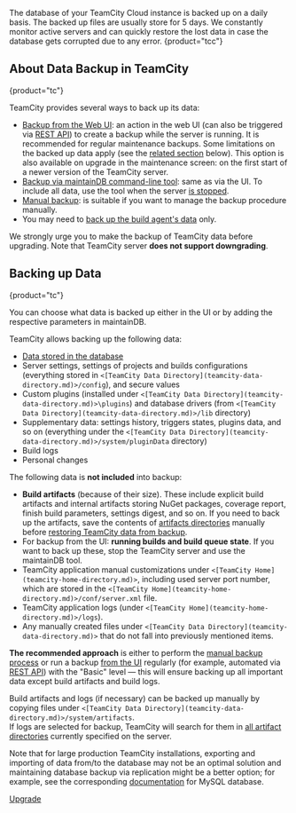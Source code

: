 [//]: # (title: TeamCity Data Backup)
[//]: # (auxiliary-id: TeamCity Data Backup)

The database of your TeamCity Cloud instance is backed up on a daily basis. The backed up files are usually store for 5 days. We constantly monitor active servers and can quickly restore the lost data in case the database gets corrupted due to any error.
{product="tcc"}

## About Data Backup in TeamCity
{product="tc"}

TeamCity provides several ways to back up its data:
* [Backup from the Web UI](creating-backup-from-teamcity-web-ui.md): an action in the web UI (can also be triggered via [REST API](https://www.jetbrains.com/help/teamcity/rest/manage-data-backup.html)) to create a backup while the server is running. It is recommended for regular maintenance backups. Some limitations on the backed up data apply (see the [related section](#Backing+up+Data) below). This option is also available on upgrade in the maintenance screen: on the first start of a newer version of the TeamCity server.
* [Backup via maintainDB command-line tool](creating-backup-via-maintaindb-command-line-tool.md): same as via the UI. To include all data, use the tool when the server [is stopped](creating-backup-via-maintaindb-command-line-tool.md#Performing+TeamCity+Data+Backup+with+maintainDB+Utility).
* [Manual backup](manual-backup-and-restore.md): is suitable if you want to manage the backup procedure manually. 
* You may need to [back up the build agent's data](backing-up-build-agent-s-data.md) only.

<note>

We strongly urge you to make the backup of TeamCity data before upgrading. Note that TeamCity server __does not support downgrading__.
</note>

## Backing up Data
{product="tc"}

You can choose what data is backed up either in the UI or by adding the respective parameters in maintainDB.

TeamCity allows backing up the following data:
* [Data stored in the database](manual-backup-and-restore.md#Database+Data)
* Server settings, settings of projects and builds configurations (everything stored in `<[TeamCity Data Directory](teamcity-data-directory.md)>/config`), and secure values
* Custom plugins (installed under `<[TeamCity Data Directory](teamcity-data-directory.md)>\plugins`) and database drivers (from `<[TeamCity Data Directory](teamcity-data-directory.md)>/lib` directory)
* Supplementary data: settings history, triggers states, plugins data, and so on (everything under the `<[TeamCity Data Directory](teamcity-data-directory.md)>/system/pluginData` directory)
* Build logs
* Personal changes

The following data is __not included__ into backup:
* __Build artifacts__ (because of their size). These include explicit build artifacts and internal artifacts storing NuGet packages, coverage report, finish build parameters, settings digest, and so on. If you need to back up the artifacts, save the contents of [artifacts directories](teamcity-configuration-and-maintenance.md) manually before [restoring TeamCity data from backup](restoring-teamcity-data-from-backup.md).
* For backup from the UI: __running builds and build queue state__. If you want to back up these, stop the TeamCity server and use the maintainDB tool.
* TeamCity application manual customizations under `<[TeamCity Home](teamcity-home-directory.md)>`, including used server port number, which are stored in the `<[TeamCity Home](teamcity-home-directory.md)>/conf/server.xml` file.
* TeamCity application logs (under `<[TeamCity Home](teamcity-home-directory.md)>/logs`).
* Any manually created files under `<[TeamCity Data Directory](teamcity-data-directory.md)>` that do not fall into previously mentioned items.

[//]: # (Internal note. Do not delete. also https://youtrack.jetbrains.com/issue/TW-43056)

__The recommended approach__ is either to perform the [manual backup process](manual-backup-and-restore.md) or run a backup [from the UI](creating-backup-from-teamcity-web-ui.md) regularly (for example, automated via [REST API](https://www.jetbrains.com/help/teamcity/rest/manage-data-backup.html)) with the "Basic" level — this will ensure backing up all important data except build artifacts and build logs.

Build artifacts and logs (if necessary) can be backed up manually by copying files under `<[TeamCity Data Directory](teamcity-data-directory.md)>/system/artifacts`.   
If logs are selected for backup, TeamCity will search for them in [all artifact directories](build-artifact.md) currently specified on the server.

Note that for large production TeamCity installations, exporting and importing of data from/to the database may not be an optimal solution and maintaining database backup via replication might be a better option; for example, see the corresponding [documentation](https://dev.mysql.com/doc/refman/8.0/en/replication.html) for MySQL database.

<seealso product="tc">
        <category ref="installation">
            <a href="upgrading-teamcity-server-and-agents.md">Upgrade</a>
        </category>
</seealso>